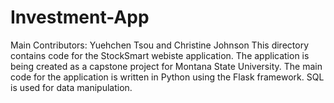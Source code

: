 # Investment-App
Main Contributors: Yuehchen Tsou and Christine Johnson
This directory contains code for the StockSmart webiste application. The application is being created as a capstone project for Montana State University. The main code for the application is written in Python using the Flask framework. SQL is used for data manipulation. 
